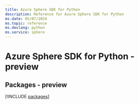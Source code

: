 ```yaml
---
title: Azure Sphere SDK for Python
description: Reference for Azure Sphere SDK for Python
ms.date: 05/07/2024
ms.topic: reference
ms.devlang: python
ms.service: sphere
---
```

# Azure Sphere SDK for Python - preview
## Packages - preview
[!INCLUDE [packages](sphere-index.md)]